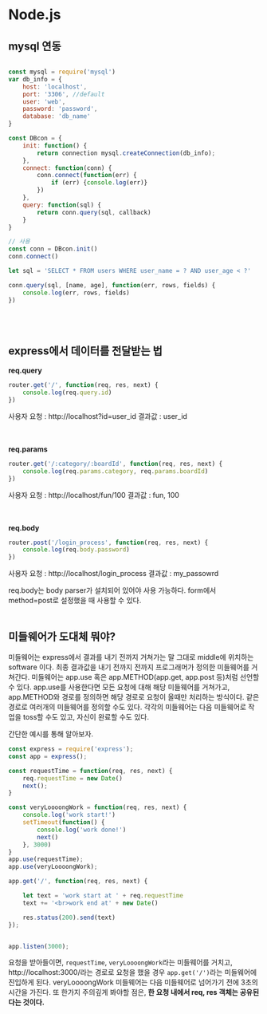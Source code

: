 # Node.js

## mysql 연동

```javascript

const mysql = require('mysql')
var db_info = {
	host: 'localhost',
	port: '3306', //default
	user: 'web',
	password: 'password',
	database: 'db_name'
}

const DBcon = {
	init: function() {
		return connection mysql.createConnection(db_info);
	},
	connect: function(conn) {
		conn.connect(function(err) {
			if (err) {console.log(err)}
		})
	},
	query: function(sql) {
		return conn.query(sql, callback)
	}
}

// 사용
const conn = DBcon.init()
conn.connect()

let sql = 'SELECT * FROM users WHERE user_name = ? AND user_age < ?'

conn.query(sql, [name, age], function(err, rows, fields) {
	console.log(err, rows, fields)
})

```
<br><br>

## express에서 데이터를 전달받는 법

__req.query__

```javascript
router.get('/', function(req, res, next) {
	console.log(req.query.id)
})
```

사용자 요청 : http://localhost?id=user_id
결과값 : user_id

<br><br>
__req.params__

```js
router.get('/:category/:boardId', function(req, res, next) {
	console.log(req.params.category, req.params.boardId)
})
```

사용자 요청 : http://localhost/fun/100
결과값 : fun, 100

<br><br>
__req.body__

```js
router.post('/login_process', function(req, res, next) {
	console.log(req.body.password)
})
```

사용자 요청 : http://localhost/login_process
결과값 : my_passowrd

req.body는 body parser가 설치되어 있어야 사용 가능하다. form에서 method=post로 설정했을 때 사용할 수 있다.
<br><br>

## 미들웨어가 도대체 뭐야?

미들웨어는 express에서 결과를 내기 전까지 거쳐가는 말 그대로 middle에 위치하는 software 이다. 최종 결과값을 내기 전까지 전까지 프로그래머가 정의한 미들웨어를 거쳐간다. 미들웨어는 app.use 혹은 app.METHOD(app.get, app.post 등)처럼 선언할 수 있다. app.use를 사용한다면 모든 요청에 대해 해당 미들웨어를 거쳐가고, app.METHOD와 경로를 정의하면 해당 경로로 요청이 올때만 처리하는 방식이다. 같은 경로로 여러개의 미들웨어를 정의할 수도 있다. 각각의 미들웨어는 다음 미들웨어로 작업을 toss할 수도 있고, 자신이 완료할 수도 있다.

간단한 예시를 통해 알아보자.

```js
const express = require('express');
const app = express();

const requestTime = function(req, res, next) {
	req.requestTime = new Date()
	next();
}

const veryLoooongWork = function(req, res, next) {
	console.log('work start!')
	setTimeout(function() {
		console.log('work done!')
		next()
	}, 3000)
}
app.use(requestTime);
app.use(veryLoooongWork);

app.get('/', function(req, res, next) {

	let text = 'work start at ' + req.requestTime
	text += '<br>work end at' + new Date()

	res.status(200).send(text)
});


app.listen(3000);
```

요청을 받아들이면, `requestTime`, `veryLoooongWork`라는 미들웨어를 거치고, http://localhost:3000/라는 경로로 요청을 했을 경우 `app.get('/')`라는 미들웨어에 진입하게 된다. veryLoooongWork 미들웨어는 다음 미들웨어로 넘어가기 전에 3초의 시간을 가진다. 또 한가지 주의깊게 봐야할 점은, __한 요청 내에서 req, res 객체는 공유된다는 것이다.__